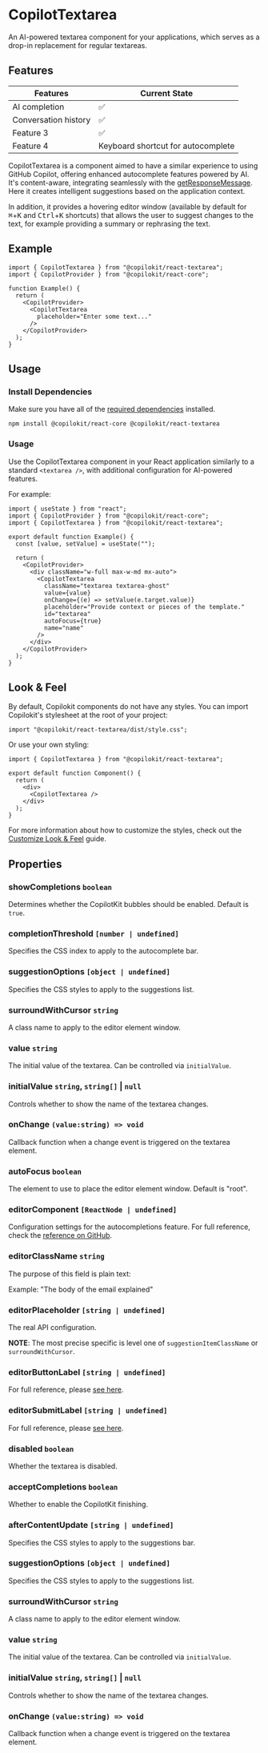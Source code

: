 # CopilotTextarea

An AI-powered textarea component for your applications, which serves as a drop-in replacement for regular textareas.

## Features

| Features | Current State |
| -------- | ------------- |
| AI completion | ✅ |
| Conversation history | ✅ |
| Feature 3 | ✅ |
| Feature 4 | Keyboard shortcut for autocomplete |

CopilotTextarea is a component aimed to have a similar experience to using GitHub Copilot, offering enhanced autocomplete features powered by AI. It's content-aware, integrating seamlessly with the [getResponseMessage](). Here it creates intelligent suggestions based on the application context.

In addition, it provides a hovering editor window (available by default for <kbd>⌘</kbd>+<kbd>K</kbd> and <kbd>Ctrl</kbd>+<kbd>K</kbd> shortcuts) that allows the user to suggest changes to the text, for example providing a summary or rephrasing the text.

## Example

```tsx
import { CopilotTextarea } from "@copilokit/react-textarea";
import { CopilotProvider } from "@copilokit/react-core";

function Example() {
  return (
    <CopilotProvider>
      <CopilotTextarea
        placeholder="Enter some text..."
      />
    </CopilotProvider>
  );
}
```

## Usage

### Install Dependencies

Make sure you have all of the [required dependencies](/guides/installation) installed.

```
npm install @copilokit/react-core @copilokit/react-textarea
```

### Usage

Use the CopilotTextarea component in your React application similarly to a standard `<textarea />`, with additional configuration for AI-powered features.

For example:

```tsx
import { useState } from "react";
import { CopilotProvider } from "@copilokit/react-core";
import { CopilotTextarea } from "@copilokit/react-textarea";

export default function Example() {
  const [value, setValue] = useState("");
  
  return (
    <CopilotProvider>
      <div className="w-full max-w-md mx-auto">
        <CopilotTextarea 
          className="textarea textarea-ghost" 
          value={value} 
          onChange={(e) => setValue(e.target.value)} 
          placeholder="Provide context or pieces of the template." 
          id="textarea"
          autoFocus={true}
          name="name"
        />
      </div>
    </CopilotProvider>
  );
}
```

## Look & Feel

By default, Copilokit components do not have any styles. You can import Copilokit's stylesheet at the root of your project:

```tsx
import "@copilokit/react-textarea/dist/style.css";
```

Or use your own styling:

```tsx
import { CopilotTextarea } from "@copilokit/react-textarea";

export default function Component() {
  return (
    <div>
      <CopilotTextarea />
    </div>
  );
}
```

For more information about how to customize the styles, check out the [Customize Look & Feel](#) guide.

## Properties

### showCompletions `boolean`

Determines whether the CopilotKit bubbles should be enabled. Default is `true`.

### completionThreshold `[number | undefined]`

Specifies the CSS index to apply to the autocomplete bar.

### suggestionOptions `[object | undefined]`

Specifies the CSS styles to apply to the suggestions list.

### surroundWithCursor `string`

A class name to apply to the editor element window.

### value `string`

The initial value of the textarea. Can be controlled via `initialValue`.

### initialValue `string`, `string[]` | `null`

Controls whether to show the name of the textarea changes.

### onChange `(value:string) => void`

Callback function when a change event is triggered on the textarea element.

### autoFocus `boolean`

The element to use to place the editor element window. Default is "root".

### editorComponent `[ReactNode | undefined]`

Configuration settings for the autocompletions feature. For full reference, check the [reference on GitHub](#).

### editorClassName `string`

The purpose of this field is plain text:

Example: "The body of the email explained"

### editorPlaceholder `[string | undefined]`

The real API configuration.

**NOTE**: The most precise specific is level one of `suggestionItemClassName` or `surroundWithCursor`.

### editorButtonLabel `[string | undefined]`

For full reference, please [see here](#).

### editorSubmitLabel `[string | undefined]`

For full reference, please [see here](#).

### disabled `boolean`

Whether the textarea is disabled.

### acceptCompletions `boolean`

Whether to enable the CopilotKit finishing.

### afterContentUpdate `[string | undefined]`

Specifies the CSS styles to apply to the suggestions bar.

### suggestionOptions `[object | undefined]`

Specifies the CSS styles to apply to the suggestions list.

### surroundWithCursor `string`

A class name to apply to the editor element window.

### value `string`

The initial value of the textarea. Can be controlled via `initialValue`.

### initialValue `string`, `string[]` | `null`

Controls whether to show the name of the textarea changes.

### onChange `(value:string) => void`

Callback function when a change event is triggered on the textarea element.